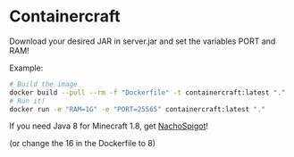 # Containercraft

Download your desired JAR in server.jar and set the variables PORT and RAM!

Example:

```bash
# Build the image
docker build --pull --rm -f "Dockerfile" -t containercraft:latest "."
# Run it!
docker run -e "RAM=1G" -e "PORT=25565" containercraft:latest "."
```

If you need Java 8 for Minecraft 1.8, get [NachoSpigot](https://github.com/CobbleSword/NachoSpigot)!

(or change the 16 in the Dockerfile to 8)
